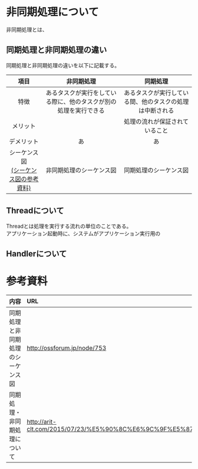 # 非同期処理について
非同期処理とは、
## 同期処理と非同期処理の違い
同期処理と非同期処理の違いを以下に記載する。

|項目|非同期処理|同期処理|
|:--:|:--:|:--:|
|特徴|あるタスクが実行をしている際に、他のタスクが別の処理を実行できる|あるタスクが実行している間、他のタスクの処理は中断される|
|メリット||処理の流れが保証されていること<br>|
|デメリット|あ|あ|
|シーケンス図<br>[(シーケンス図の参考資料)](http://ossforum.jp/node/753)|非同期処理のシーケンス図|同期処理のシーケンス図|

## Threadについて
Threadとは処理を実行する流れの単位のことである。<br>
アプリケーション起動時に、システムがアプリケーション実行用の

## Handlerについて

# 参考資料
|内容|URL|
|:--|:--|
|同期処理と非同期処理のシーケンス図|http://ossforum.jp/node/753|
|同期処理・非同期処理について|http://arit-clt.com/2015/07/23/%E5%90%8C%E6%9C%9F%E5%87%A6%E7%90%86%E3%83%BB%E9%9D%9E%E5%90%8C%E6%9C%9F%E5%87%A6%E7%90%86%E3%81%AB%E3%81%A4%E3%81%84%E3%81%A6/|
